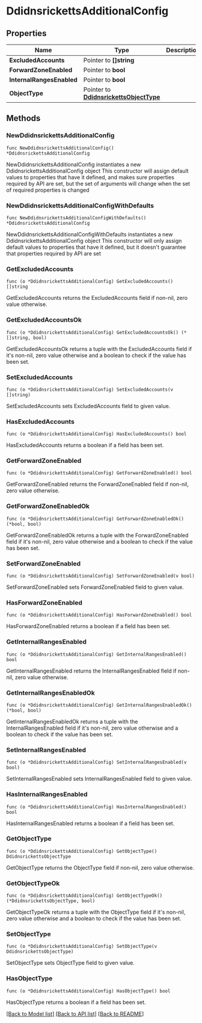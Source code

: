# DdidnsrickettsAdditionalConfig

## Properties

Name | Type | Description | Notes
------------ | ------------- | ------------- | -------------
**ExcludedAccounts** | Pointer to **[]string** |  | [optional] 
**ForwardZoneEnabled** | Pointer to **bool** |  | [optional] 
**InternalRangesEnabled** | Pointer to **bool** |  | [optional] 
**ObjectType** | Pointer to [**DdidnsrickettsObjectType**](DdidnsrickettsObjectType.md) |  | [optional] 

## Methods

### NewDdidnsrickettsAdditionalConfig

`func NewDdidnsrickettsAdditionalConfig() *DdidnsrickettsAdditionalConfig`

NewDdidnsrickettsAdditionalConfig instantiates a new DdidnsrickettsAdditionalConfig object
This constructor will assign default values to properties that have it defined,
and makes sure properties required by API are set, but the set of arguments
will change when the set of required properties is changed

### NewDdidnsrickettsAdditionalConfigWithDefaults

`func NewDdidnsrickettsAdditionalConfigWithDefaults() *DdidnsrickettsAdditionalConfig`

NewDdidnsrickettsAdditionalConfigWithDefaults instantiates a new DdidnsrickettsAdditionalConfig object
This constructor will only assign default values to properties that have it defined,
but it doesn't guarantee that properties required by API are set

### GetExcludedAccounts

`func (o *DdidnsrickettsAdditionalConfig) GetExcludedAccounts() []string`

GetExcludedAccounts returns the ExcludedAccounts field if non-nil, zero value otherwise.

### GetExcludedAccountsOk

`func (o *DdidnsrickettsAdditionalConfig) GetExcludedAccountsOk() (*[]string, bool)`

GetExcludedAccountsOk returns a tuple with the ExcludedAccounts field if it's non-nil, zero value otherwise
and a boolean to check if the value has been set.

### SetExcludedAccounts

`func (o *DdidnsrickettsAdditionalConfig) SetExcludedAccounts(v []string)`

SetExcludedAccounts sets ExcludedAccounts field to given value.

### HasExcludedAccounts

`func (o *DdidnsrickettsAdditionalConfig) HasExcludedAccounts() bool`

HasExcludedAccounts returns a boolean if a field has been set.

### GetForwardZoneEnabled

`func (o *DdidnsrickettsAdditionalConfig) GetForwardZoneEnabled() bool`

GetForwardZoneEnabled returns the ForwardZoneEnabled field if non-nil, zero value otherwise.

### GetForwardZoneEnabledOk

`func (o *DdidnsrickettsAdditionalConfig) GetForwardZoneEnabledOk() (*bool, bool)`

GetForwardZoneEnabledOk returns a tuple with the ForwardZoneEnabled field if it's non-nil, zero value otherwise
and a boolean to check if the value has been set.

### SetForwardZoneEnabled

`func (o *DdidnsrickettsAdditionalConfig) SetForwardZoneEnabled(v bool)`

SetForwardZoneEnabled sets ForwardZoneEnabled field to given value.

### HasForwardZoneEnabled

`func (o *DdidnsrickettsAdditionalConfig) HasForwardZoneEnabled() bool`

HasForwardZoneEnabled returns a boolean if a field has been set.

### GetInternalRangesEnabled

`func (o *DdidnsrickettsAdditionalConfig) GetInternalRangesEnabled() bool`

GetInternalRangesEnabled returns the InternalRangesEnabled field if non-nil, zero value otherwise.

### GetInternalRangesEnabledOk

`func (o *DdidnsrickettsAdditionalConfig) GetInternalRangesEnabledOk() (*bool, bool)`

GetInternalRangesEnabledOk returns a tuple with the InternalRangesEnabled field if it's non-nil, zero value otherwise
and a boolean to check if the value has been set.

### SetInternalRangesEnabled

`func (o *DdidnsrickettsAdditionalConfig) SetInternalRangesEnabled(v bool)`

SetInternalRangesEnabled sets InternalRangesEnabled field to given value.

### HasInternalRangesEnabled

`func (o *DdidnsrickettsAdditionalConfig) HasInternalRangesEnabled() bool`

HasInternalRangesEnabled returns a boolean if a field has been set.

### GetObjectType

`func (o *DdidnsrickettsAdditionalConfig) GetObjectType() DdidnsrickettsObjectType`

GetObjectType returns the ObjectType field if non-nil, zero value otherwise.

### GetObjectTypeOk

`func (o *DdidnsrickettsAdditionalConfig) GetObjectTypeOk() (*DdidnsrickettsObjectType, bool)`

GetObjectTypeOk returns a tuple with the ObjectType field if it's non-nil, zero value otherwise
and a boolean to check if the value has been set.

### SetObjectType

`func (o *DdidnsrickettsAdditionalConfig) SetObjectType(v DdidnsrickettsObjectType)`

SetObjectType sets ObjectType field to given value.

### HasObjectType

`func (o *DdidnsrickettsAdditionalConfig) HasObjectType() bool`

HasObjectType returns a boolean if a field has been set.


[[Back to Model list]](../README.md#documentation-for-models) [[Back to API list]](../README.md#documentation-for-api-endpoints) [[Back to README]](../README.md)


